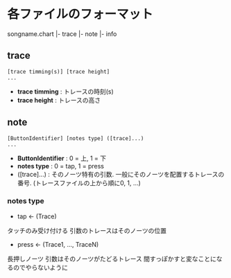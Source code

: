 # 各ファイルのフォーマット

songname.chart
|- trace
|- note
|- info

## trace
~~~
[trace timming(s)] [trace height]
...
~~~

- **trace timming** : トレースの時刻(s)
- **trace height** : トレースの高さ

## note
~~~
[ButtonIdentifier] [notes type] ([trace]...)
...
~~~

- **ButtonIdentifier** : 0 = 上, 1 = 下
- **notes type** : 0 = tap, 1 = press
- ([trace]...) : そのノーツ特有の引数. 一般にそのノーツを配置するトレースの番号. (トレースファイルの上から順に0, 1, ...)

### notes type
- tap <- (Trace)

タッチのみ受け付ける
引数のトレースはそのノーツの位置

- press <- (Trace1, ..., TraceN)

長押しノーツ
引数はそのノーツがたどるトレース
間すっぽかすと変なことになるのでやらないように
